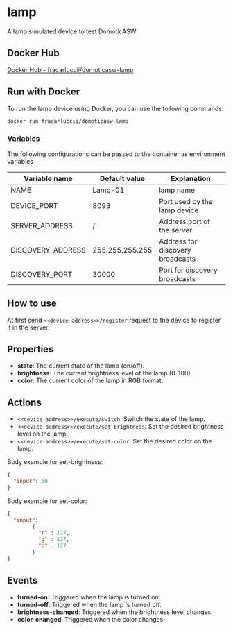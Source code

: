 # lamp

A lamp simulated device to test DomoticASW

## Docker Hub

[Docker Hub - fracarluccii/domoticasw-lamp](https://hub.docker.com/repository/docker/fracarluccii/domoticasw-lamp/general)

## Run with Docker

To run the lamp device using Docker, you can use the following commands:

```bash
docker run fracarluccii/domoticasw-lamp 
```

### Variables

The following configurations can be passed to the container as environment variables

| Variable name     | Default value   | Explanation                         |
| ----------------- | --------------- | ----------------------------------- |
| NAME              | Lamp-01         | lamp name                           |
| DEVICE_PORT       | 8093            | Port used by the lamp device        |
| SERVER_ADDRESS    | /               | Address:port of the server          |
| DISCOVERY_ADDRESS | 255.255.255.255 | Address for discovery broadcasts    |
| DISCOVERY_PORT    | 30000           | Port for discovery broadcasts       |

## How to use

At first send <code><\<device-address\>>/register</code> request to the device to register it in the server.

## Properties

- <b>state</b>: The current state of the lamp (on/off).
- <b>brightness</b>: The current brightness level of the lamp (0-100).
- <b>color</b>: The current color of the lamp in RGB format.

## Actions

- <code><\<device-address\>>/execute/switch</code>: Switch the state of the lamp.
- <code><\<device-address\>>/execute/set-brightness</code>: Set the desired brightness level on the lamp.
- <code><\<device-address\>>/execute/set-color</code>: Set the desired color on the lamp.

Body example for set-brightness:

```json
{
  "input": 50
}
```

Body example for set-color:

```json
{
  "input":
        {
          "r" : 127,
          "g" : 127,
          "b" : 127
        }
}
```

## Events

- <b>turned-on</b>: Triggered when the lamp is turned on.
- <b>turned-off</b>: Triggered when the lamp is turned off.
- <b>brightness-changed</b>: Triggered when the brightness level changes.
- <b>color-changed</b>: Triggered when the color changes.
